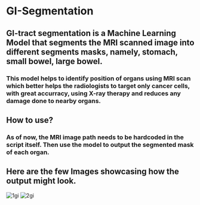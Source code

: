 # GI-Segmentation
## GI-tract segmentation is a Machine Learning Model that segments the MRI scanned image into different segments masks, namely, stomach, small bowel, large bowel.
### This model helps to identify position of organs using MRI scan which better helps the radiologists to target only cancer cells, with great accurracy, using X-ray therapy and reduces any damage done to nearby organs.  

## How to use?
### As of now, the MRI image path needs to be hardcoded in the script itself. Then use the model to output the segmented mask of each organ.

## Here are the few Images showcasing how the output might look.

![1gi](https://user-images.githubusercontent.com/84638757/182187572-2e1833c3-094f-4821-82d8-e83d326bec6b.PNG)
![2gi](https://user-images.githubusercontent.com/84638757/182187617-9cc64ffc-cc0b-42df-8c24-d4dc9d0395d9.PNG)

